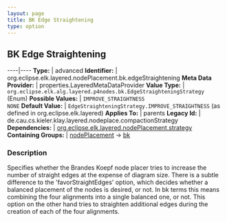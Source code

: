 ```yaml
---
layout: page
title: BK Edge Straightening
type: option
---
```

## BK Edge Straightening

----|----
**Type:** | advanced
**Identifier:** | org.eclipse.elk.layered.nodePlacement.bk.edgeStraightening
**Meta Data Provider:** | properties.LayeredMetaDataProvider
**Value Type:** | `org.eclipse.elk.alg.layered.p4nodes.bk.EdgeStraighteningStrategy` (Enum)
**Possible Values:** | `IMPROVE_STRAIGHTNESS`<br>`NONE`
**Default Value:** | `EdgeStraighteningStrategy.IMPROVE_STRAIGHTNESS` (as defined in org.eclipse.elk.layered)
**Applies To:** | parents
**Legacy Id:** | de.cau.cs.kieler.klay.layered.nodeplace.compactionStrategy
**Dependencies:** | [org.eclipse.elk.layered.nodePlacement.strategy](org-eclipse-elk-layered-nodePlacement-strategy)
**Containing Groups:** | [nodePlacement](org-eclipse-elk-layered-nodePlacement) -> [bk](org-eclipse-elk-layered-nodePlacement-bk)

### Description

Specifies whether the Brandes Koepf node placer tries to increase the number of straight edges at the expense of diagram size. There is a subtle difference to the 'favorStraightEdges' option, which decides whether a balanced placement of the nodes is desired, or not. In bk terms this means combining the four alignments into a single balanced one, or not. This option on the other hand tries to straighten additional edges during the creation of each of the four alignments.
